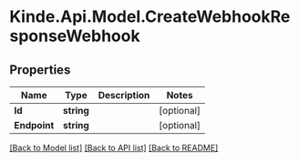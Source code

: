 # Kinde.Api.Model.CreateWebhookResponseWebhook

## Properties

Name | Type | Description | Notes
------------ | ------------- | ------------- | -------------
**Id** | **string** |  | [optional] 
**Endpoint** | **string** |  | [optional] 

[[Back to Model list]](../README.md#documentation-for-models) [[Back to API list]](../README.md#documentation-for-api-endpoints) [[Back to README]](../README.md)

